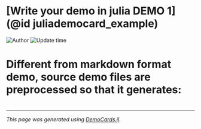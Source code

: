 # [Write your demo in julia DEMO 1](@id juliademocard_example)
![Author](https://img.shields.io/badge/Author-Johnny%20Chen-blue) ![Update time](https://img.shields.io/date/1599955200)


# Different from markdown format demo, source demo files are preprocessed so that it generates:
#

---

*This page was generated using [DemoCards.jl](https://github.com/johnnychen94/DemoCards.jl).*


